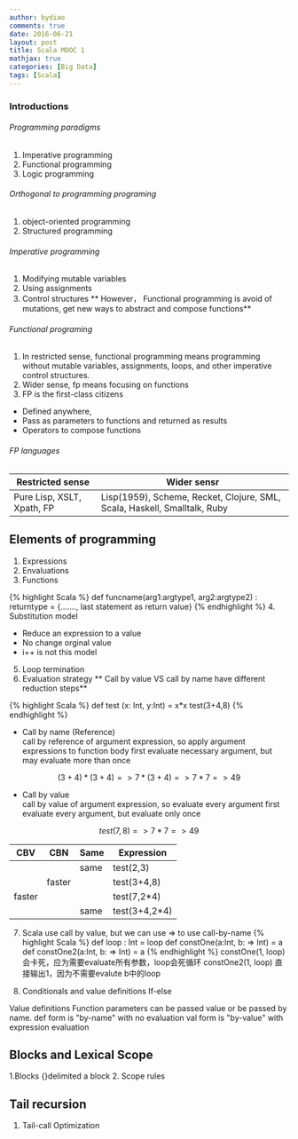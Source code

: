 ```yaml
---
author: bydiao
comments: true
date: 2016-06-21
layout: post
title: Scala MOOC 1
mathjax: true
categories: [Big Data]
tags: [Scala]
---
```


### Introductions
###### Programming paradigms
1. Imperative programming
2. Functional programming
3. Logic programming

###### Orthogonal to programming programing
1. object-oriented programming
2. Structured programming

###### Imperative programming
1. Modifying mutable variables
2. Using assignments
3. Control structures
** However， Functional programming is avoid of mutations, get new ways to abstract and compose functions**

###### Functional programing
1. In restricted sense, functional programming means programming without mutable variables, assignments, loops, and other imperative control structures.
2. Wider sense, fp means focusing on functions
3. FP is the first-class citizens
* Defined anywhere,
* Pass as parameters to functions and returned as results
* Operators to compose functions
 
###### FP languages

|Restricted sense  |Wider sensr|
|-----|-----|
|Pure Lisp, XSLT, Xpath, FP|Lisp(1959), Scheme,   Recket, Clojure, SML, Scala, Haskell, Smalltalk, Ruby|

 
## Elements of programming
1. Expressions
2. Envaluations
3. Functions

{% highlight Scala %}
def  funcname(arg1:argtype1, arg2:argtype2) : returntype = {……., last statement as return value}
{% endhighlight %}
4. Substitution model
* Reduce an expression to a value
* No change orginal value
* i++ is not this model
5. Loop termination
6. Evaluation strategy
** Call by value  VS   call by name   have different reduction steps**

{% highlight Scala %}
def test (x: Int, y:Int) = x*x
test(3+4,8)
{% endhighlight %}

* Call by name (Reference)    
call by reference of argument expression, so apply argument expressions to function body first
evaluate necessary argument, but may evaluate more than once

$$(3+4)*(3+4) => 7*(3+4) => 7*7 => 49$$

* Call by value                         
call by value of argument expression, so evaluate every argument first
evaluate every argument, but evaluate only once  

$$test(7, 8) => 7*7 => 49$$

|CBV|CBN|Same|Expression|
|-----|-----|-----|-----|
|||same|test(2,3)|
||faster||test(3+4,8)|
|faster|||test(7,2*4)|
|||same|test(3+4,2*4)|

 7. Scala use call by value, but we can use => to use call-by-name
{% highlight Scala %}
def  loop : Int = loop
def  constOne(a:Int, b: => Int) = a
def constOne2(a:Int, b: => Int) = a
{% endhighlight %}
constOne(1, loop)   会卡死，应为需要evaluate所有参数，loop会死循环
constOne2(1, loop) 直接输出1，因为不需要evalute b中的loop

8. Conditionals and value definitions
    If-else
 
Value definitions
Function parameters can be passed value or be passed by name.
def  form is "by-name"  with no evaluation
val   form is "by-value" with expression evaluation
 
 
## Blocks and Lexical Scope
1.Blocks {}delimited a block
2. Scope rules
 
## Tail recursion
1. Tail-call Optimization
 
 